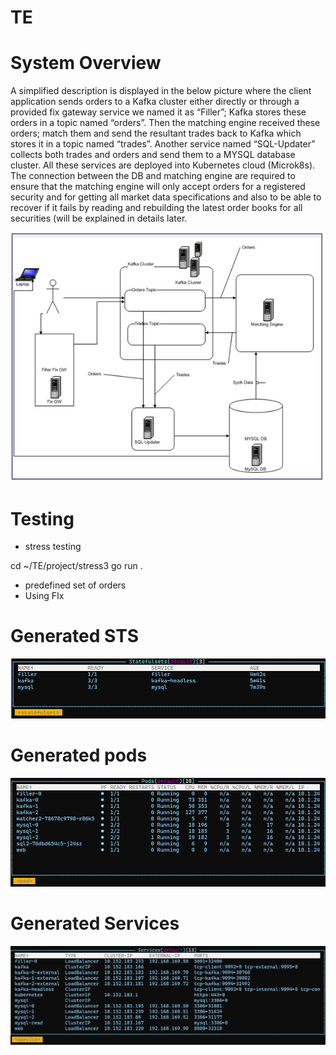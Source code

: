 # TE
# System Overview

A simplified description is displayed in the below picture where the client application sends orders to a Kafka cluster either directly or through a provided fix gateway service we named it as “Filler”; Kafka stores these orders in a topic named “orders”. Then the matching engine received these orders; match them and send the resultant trades back to Kafka which stores it in a topic named “trades”.
Another service named “SQL-Updater” collects both trades and orders and send them to a MYSQL database cluster.
All these services are deployed into Kubernetes cloud (Microk8s).
The connection between the DB and matching engine are required to ensure that the matching engine will only accept orders for a registered security and for getting all market data specifications and also to be able to recover if it fails by reading and rebuilding the latest order books for all securities (will be explained in details later.



![arch](./arch.jpg?raw=true "Arch")

# Testing
* stress testing

cd ~/TE/project/stress3
go run .
* predefined set of orders
* Using FIx

# Generated STS
![arch](./sts.jpg?raw=true "Arch")

# Generated pods

![arch](./pods.jpg?raw=true "Arch")

# Generated Services

![arch](./svc.jpg?raw=true "Arch")
